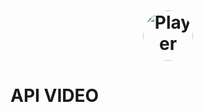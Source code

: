 <h1 align="center">
  <img src="https://encrypted-tbn0.gstatic.com/images?q=tbn:ANd9GcTVawfqsgny6cjQURKQ8cNrZILFuOdiYyZJ2A&s" width="80" alt="Player" style="border-radius: 50%;">
</h1>

# API VIDEO
